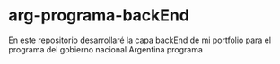 # arg-programa-backEnd
 En este repositorio desarrollaré la capa backEnd de mi portfolio para el programa del gobierno nacional Argentina programa
